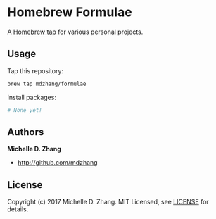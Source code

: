 # Homebrew Formulae

A [Homebrew tap] for various personal projects.

[Homebrew tap]: https://github.com/Homebrew/brew/blob/master/docs/brew-tap.md

## Usage

Tap this repository:

  ```sh
  brew tap mdzhang/formulae
  ```

Install packages:

  ```sh
  # None yet!
  ```

## Authors

**Michelle D. Zhang**

  * <http://github.com/mdzhang>

## License

Copyright (c) 2017 Michelle D. Zhang. MIT Licensed, see [LICENSE](LICENSE.md) for details.
